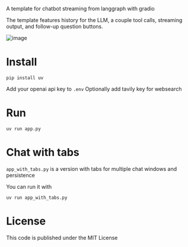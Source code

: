 A template for chatbot streaming from langgraph with gradio

The template features history for the LLM, a couple tool calls, streaming output, and follow-up question buttons.

![image](https://github.com/user-attachments/assets/d98bd033-128e-427a-9d8e-a79eabeb338f)


# Install

    pip install uv

Add your openai api key to `.env`
Optionally add tavily key for websearch

# Run

    uv run app.py

# Chat with tabs

`app_with_tabs.py` is a version with tabs for multiple chat windows and persistence

You can run it with

    uv run app_with_tabs.py

# License

This code is published under the MIT License
